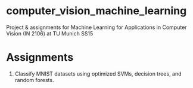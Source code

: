# computer_vision_machine_learning
Project &amp; assignments for Machine Learning for Applications in Computer Vision (IN 2106) at TU Munich SS15

Assignments
====================

1. Classify MNIST datasets using optimized SVMs, decision trees, and random forests.

